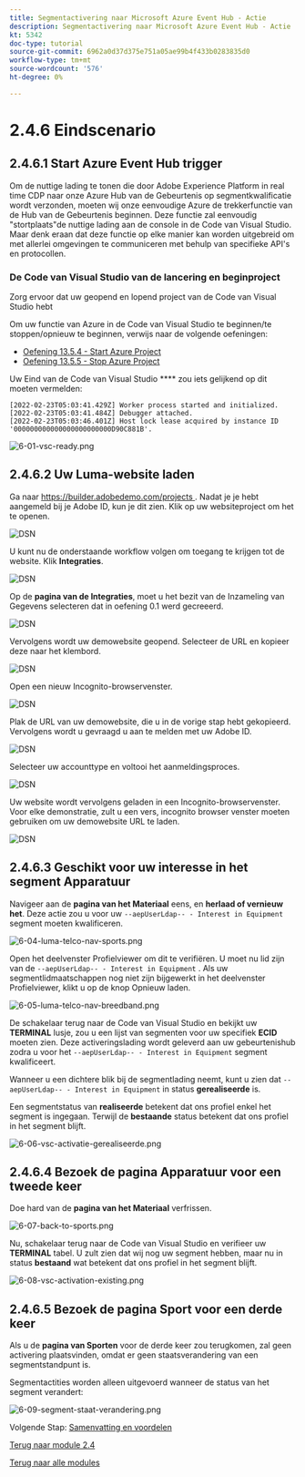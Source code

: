 ```yaml
---
title: Segmentactivering naar Microsoft Azure Event Hub - Actie
description: Segmentactivering naar Microsoft Azure Event Hub - Actie
kt: 5342
doc-type: tutorial
source-git-commit: 6962a0d37d375e751a05ae99b4f433b0283835d0
workflow-type: tm+mt
source-wordcount: '576'
ht-degree: 0%

---
```


# 2.4.6 Eindscenario

## 2.4.6.1 Start Azure Event Hub trigger

Om de nuttige lading te tonen die door Adobe Experience Platform in real time CDP naar onze Azure Hub van de Gebeurtenis op segmentkwalificatie wordt verzonden, moeten wij onze eenvoudige Azure de trekkerfunctie van de Hub van de Gebeurtenis beginnen. Deze functie zal eenvoudig &quot;stortplaats&quot;de nuttige lading aan de console in de Code van Visual Studio. Maar denk eraan dat deze functie op elke manier kan worden uitgebreid om met allerlei omgevingen te communiceren met behulp van specifieke API&#39;s en protocollen.

### De Code van Visual Studio van de lancering en beginproject

Zorg ervoor dat uw geopend en lopend project van de Code van Visual Studio hebt

Om uw functie van Azure in de Code van Visual Studio te beginnen/te stoppen/opnieuw te beginnen, verwijs naar de volgende oefeningen:

- [Oefening 13.5.4 - Start Azure Project](./ex5.md)
- [Oefening 13.5.5 - Stop Azure Project](./ex5.md)

Uw Eind van de Code van Visual Studio **** zou iets gelijkend op dit moeten vermelden:

```code
[2022-02-23T05:03:41.429Z] Worker process started and initialized.
[2022-02-23T05:03:41.484Z] Debugger attached.
[2022-02-23T05:03:46.401Z] Host lock lease acquired by instance ID '000000000000000000000000D90C881B'.
```

![ 6-01-vsc-ready.png ](./images/vsc31.png)

## 2.4.6.2 Uw Luma-website laden

Ga naar [ https://builder.adobedemo.com/projects ](https://builder.adobedemo.com/projects). Nadat je je hebt aangemeld bij je Adobe ID, kun je dit zien. Klik op uw websiteproject om het te openen.

![ DSN ](./../../../modules/gettingstarted/gettingstarted/images/web8.png)

U kunt nu de onderstaande workflow volgen om toegang te krijgen tot de website. Klik **Integraties**.

![ DSN ](./../../../modules/gettingstarted/gettingstarted/images/web1.png)

Op de **pagina van de Integraties**, moet u het bezit van de Inzameling van Gegevens selecteren dat in oefening 0.1 werd gecreeerd.

![ DSN ](./../../../modules/gettingstarted/gettingstarted/images/web2.png)

Vervolgens wordt uw demowebsite geopend. Selecteer de URL en kopieer deze naar het klembord.

![ DSN ](./../../../modules/gettingstarted/gettingstarted/images/web3.png)

Open een nieuw Incognito-browservenster.

![ DSN ](./../../../modules/gettingstarted/gettingstarted/images/web4.png)

Plak de URL van uw demowebsite, die u in de vorige stap hebt gekopieerd. Vervolgens wordt u gevraagd u aan te melden met uw Adobe ID.

![ DSN ](./../../../modules/gettingstarted/gettingstarted/images/web5.png)

Selecteer uw accounttype en voltooi het aanmeldingsproces.

![ DSN ](./../../../modules/gettingstarted/gettingstarted/images/web6.png)

Uw website wordt vervolgens geladen in een Incognito-browservenster. Voor elke demonstratie, zult u een vers, incognito browser venster moeten gebruiken om uw demowebsite URL te laden.

![ DSN ](./../../../modules/gettingstarted/gettingstarted/images/web7.png)

## 2.4.6.3 Geschikt voor uw interesse in het segment Apparatuur

Navigeer aan de **pagina van het Materiaal** eens, en **herlaad of vernieuw het**. Deze actie zou u voor uw `--aepUserLdap-- - Interest in Equipment` segment moeten kwalificeren.

![ 6-04-luma-telco-nav-sports.png ](./images/luma1.png)

Open het deelvenster Profielviewer om dit te verifiëren. U moet nu lid zijn van de `--aepUserLdap-- - Interest in Equipment` . Als uw segmentlidmaatschappen nog niet zijn bijgewerkt in het deelvenster Profielviewer, klikt u op de knop Opnieuw laden.

![ 6-05-luma-telco-nav-breedband.png ](./images/luma2.png)

De schakelaar terug naar de Code van Visual Studio en bekijkt uw **TERMINAL** lusje, zou u een lijst van segmenten voor uw specifiek **ECID** moeten zien. Deze activeringslading wordt geleverd aan uw gebeurtenishub zodra u voor het `--aepUserLdap-- - Interest in Equipment` segment kwalificeert.

Wanneer u een dichtere blik bij de segmentlading neemt, kunt u zien dat `--aepUserLdap-- - Interest in Equipment` in status **gerealiseerde** is.

Een segmentstatus van **realiseerde** betekent dat ons profiel enkel het segment is ingegaan. Terwijl de **bestaande** status betekent dat ons profiel in het segment blijft.

![ 6-06-vsc-activatie-gerealiseerde.png ](./images/luma3.png)

## 2.4.6.4 Bezoek de pagina Apparatuur voor een tweede keer

Doe hard van de **pagina van het Materiaal** verfrissen.

![ 6-07-back-to-sports.png ](./images/luma1.png)

Nu, schakelaar terug naar de Code van Visual Studio en verifieer uw **TERMINAL** tabel. U zult zien dat wij nog uw segment hebben, maar nu in status **bestaand** wat betekent dat ons profiel in het segment blijft.

![ 6-08-vsc-activation-existing.png ](./images/luma4.png)

## 2.4.6.5 Bezoek de pagina Sport voor een derde keer

Als u de **pagina van Sporten** voor de derde keer zou terugkomen, zal geen activering plaatsvinden, omdat er geen staatsverandering van een segmentstandpunt is.

Segmentactities worden alleen uitgevoerd wanneer de status van het segment verandert:

![ 6-09-segment-staat-verandering.png ](./images/6-09-segment-state-change.png)

Volgende Stap: [ Samenvatting en voordelen ](./summary.md)

[Terug naar module 2.4](./segment-activation-microsoft-azure-eventhub.md)

[Terug naar alle modules](./../../../overview.md)

